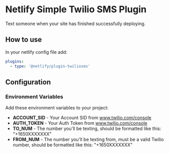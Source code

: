 # Netlify Simple Twilio SMS Plugin

Text someone when your site has finished successfully deploying.

## How to use

In your netlify config file add:

```yml
plugins:
  - type: '@netlify/plugin-twiliosms'
```

## Configuration

### Environment Variables

Add these environment variables to your project:

- **ACCOUNT_SID** - Your Account SID from www.twilio.com/console
- **AUTH_TOKEN** - Your Auth Token from www.twilio.com/console
- **TO_NUM** - The number you'll be texting, should be formatted like this: "+1650XXXXXXX"
- **FROM_NUM** - The number you'll be texting from, must be a valid Twilio number, should be formatted like this:
  "+1650XXXXXXX"
